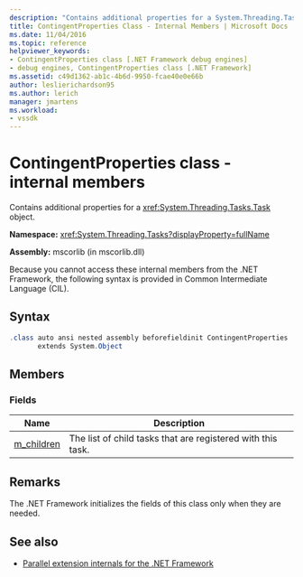 ```yaml
---
description: "Contains additional properties for a System.Threading.Tasks.Task object."
title: ContingentProperties Class - Internal Members | Microsoft Docs
ms.date: 11/04/2016
ms.topic: reference
helpviewer_keywords:
- ContingentProperties class [.NET Framework debug engines]
- debug engines, ContingentProperties class [.NET Framework]
ms.assetid: c49d1362-ab1c-4b6d-9950-fcae40e0e66b
author: leslierichardson95
ms.author: lerich
manager: jmartens
ms.workload:
- vssdk
---
```

# ContingentProperties class - internal members
Contains additional properties for a <xref:System.Threading.Tasks.Task> object.

 **Namespace:** <xref:System.Threading.Tasks?displayProperty=fullName>

 **Assembly:** mscorlib (in mscorlib.dll)

 Because you cannot access these internal members from the .NET Framework, the following syntax is provided in Common Intermediate Language (CIL).

## Syntax

```csharp
.class auto ansi nested assembly beforefieldinit ContingentProperties
       extends System.Object
```

## Members

### Fields

|Name|Description|
|----------|-----------------|
|[m_children](../../extensibility/debugger/m-children-field.md)|The list of child tasks that are registered with this task.|

## Remarks
 The .NET Framework initializes the fields of this class only when they are needed.

## See also
- [Parallel extension internals for the .NET Framework](../../extensibility/debugger/parallel-extension-internals-for-the-dotnet-framework.md)
